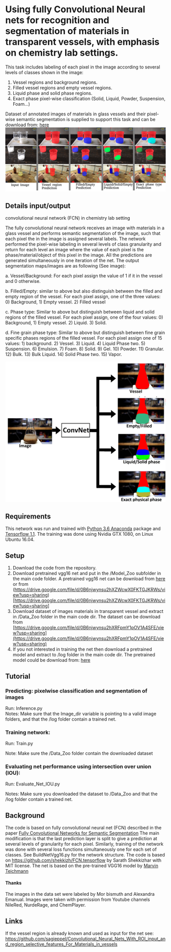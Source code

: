 # Using fully Convolutional Neural nets for recognition and segmentation of materials in transparent vessels, with emphasis on chemistry lab settings. 
This task includes labeling of each pixel in the image according to several levels of classes shown in the image:
1) Vessel regions and background regions. 
2) Filled vessel regions and empty vessel regions.
3) Liquid phase and solid phase regions.
4) Exact phase pixel-wise classification (Solid, Liquid, Powder, Suspension, Foam…)

Dataset of annotated images of materials in glass vessels and their pixel-wise semantic segmentation  is supplied to support this task and can be download from: [here](https://drive.google.com/file/d/0B6njwynsu2hXRFpmY1pOV1A4SFE/view?usp=sharing)
![](/Figure1.png)


## Details input/output
convolutional neural network (FCN) in chemistry lab setting
 
The fully convolutional neural network receives an image with materials in a glass vessel and performs semantic segmentation of the image, such that each pixel the in the image is assigned several labels. The network performed the pixel-wise labeling in several levels of class granularity and return for each level an image where the value of each pixel is the phase/material/object of this pixel in the image. All the predictions are generated simultaneously in one iteration of the net.
The output segmentation maps/images are as following (See image): 

a. Vessel/Background: For each pixel assign the value of 1 if it in the vessel and 0 otherwise.

b. Filled/Empty: similar to above but also distinguish between the filled and empty region of the vessel. For each pixel assign, one of the three values: 0) Background, 1) Empty vessel. 2) Filled vessel 

c. Phase type: Similar to above but distinguish between liquid and solid regions of the filled vessel.   For each pixel assign, one of the four values: 0) Background, 1) Empty vessel. 2) Liquid. 3) Solid.

d. Fine grain phase type: Similar to above but distinguish between fine grain specific phases regions of the filled vessel. For each pixel assign one of 15 values: 1) background. 2) Vessel. 3) Liquid. 4) Liquid Phase two. 5) Suspension. 6) Emulsion. 7) Foam. 8) Solid. 9) Gel. 10) Powder. 11) Granular. 12) Bulk. 13) Bulk Liquid. 14) Solid Phase two. 15) Vapor.

![](/Figure2.jpg) 
 
## Requirements
This network was run and trained with [Python 3.6 Anaconda](https://www.continuum.io/downloads) package and [Tensorflow 1.1](https://www.tensorflow.org/install/).
The training was done using Nvidia GTX 1080, on Linux Ubuntu 16.04.
 
## Setup

1) Download the code from the repository.
2) Download pretrained vgg16 net and put in the /Model_Zoo subfolder in the main code folder. A pretrained vgg16 net can be download from [here](ftp://mi.eng.cam.ac.uk/pub/mttt2/models/vgg16.npy) or from (https://drive.google.com/file/d/0B6njwynsu2hXZWcwX0FKTGJKRWs/view?usp=sharing)[https://drive.google.com/file/d/0B6njwynsu2hXZWcwX0FKTGJKRWs/view?usp=sharing]
3) Download dataset of images materials in transparent vessel and extract in /Data_Zoo folder in the main code dir. The dataset can be download from [https://drive.google.com/file/d/0B6njwynsu2hXRFpmY1pOV1A4SFE/view?usp=sharing](https://drive.google.com/file/d/0B6njwynsu2hXRFpmY1pOV1A4SFE/view?usp=sharing) 
5) If you not interested in training the net then download a pretrained model and extract to /log folder in the main code dir. The pretrained model could be download from: [here](https://drive.google.com/file/d/0B6njwynsu2hXWi1YZ3JKRmdLOWc/view?usp=sharing)

## Tutorial
### Predicting: pixelwise classification and segmentation of images 
Run: Inference.py    
Notes: Make sure that the Image_dir variable is pointing to a valid image folders, and that the /log folder contain a trained net.

### Training network:
 Run:  Train.py 
 
 Note: Make sure the /Data_Zoo folder contain the downloaded dataset

### Evaluating net performance using intersection over union (IOU):
 
Run: Evaluate_Net_IOU.py
 
Notes:  Make sure you downloaded the dataset to /Data_Zoo and that the /log folder contain a trained net.
 
## Background 
The code is based on fully convolutional neural net (FCN) described in the paper [Fully Convolutional Networks for Semantic Segmentation](https://people.eecs.berkeley.edu/~jonlong/long_shelhamer_fcn.pdf)
The main modification is that the last prediction layer is split to give a prediction at several levels of granularity for each pixel. Similarly, training of the network was done with several loss functions simultaneously one for each set of classes. See BuildNetVgg16.py for the network structure. The code is based on https://github.com/shekkizh/FCN.tensorflow by Sarath Shekkizhar with MIT license.
The net is based on the pre-trained VGG16 model by [Marvin Teichmann](https://github.com/MarvinTeichmann)




#### Thanks
The images in the data set were labeled by Mor bismuth and Alexandra Emanual. Images were taken with permission from Youtube channels NileRed, NurdeRage, and ChemPlayer. 


## Links
If the vessel region is already known and used as input for the net see:
https://github.com/sagieppel/Convolutional_Neural_Nets_With_ROI_input_and_region_selective_features_For_Materials_in_vessels

